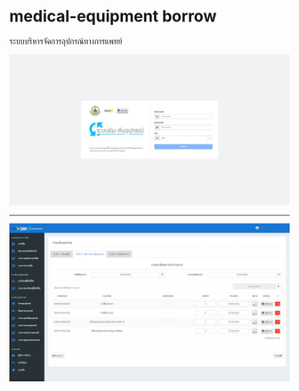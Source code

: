 # medical-equipment borrow 
<p>ระบบบริหารจัดการอุปกรณ์ทางการแพทย์<p/>
<img src="screen/screen-001.JPG" alt="login"/>
<hr/>
<img src="screen/screen-002.JPG" alt="login"/>
